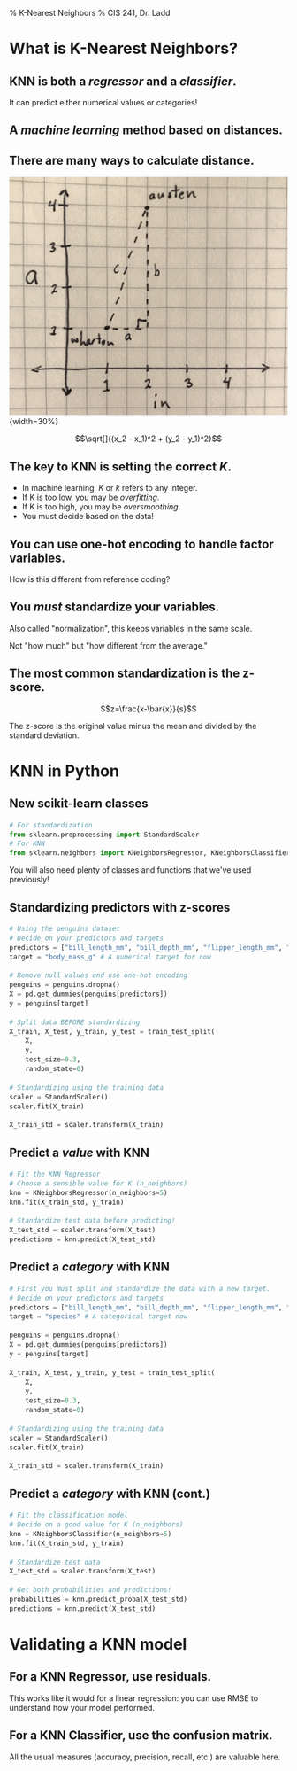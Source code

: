 % K-Nearest Neighbors
% CIS 241, Dr. Ladd

# What is K-Nearest Neighbors?

## KNN is both a *regressor* and a *classifier*.

It can predict either numerical values or categories!

## A *machine learning* method based on distances.

## There are many ways to calculate distance.

![[Euclidean distance](http://programminghistorian.org/en/lessons/common-similarity-measures#what-is-similarity-or-distance) is the default in scikit-learn.](img/euclidean.jpg){width=30%}

$$\sqrt[]{(x_2 - x_1)^2 + (y_2 - y_1)^2}$$

## The key to KNN is setting the correct *K*.

- In machine learning, *K* or *k* refers to any integer.
- If K is too low, you may be *overfitting*.
- If K is too high, you may be *oversmoothing*.
- You must decide based on the data!

## You can use one-hot encoding to handle factor variables.

How is this different from reference coding?

## You ***must*** standardize your variables.

Also called "normalization", this keeps variables in the same scale.

Not "how much" but "how different from the average."

## The most common standardization is the z-score.

$$z=\frac{x-\bar{x}}{s}$$

The z-score is the original value minus the mean and divided by the standard deviation.

# KNN in Python

## New scikit-learn classes

```python
# For standardization
from sklearn.preprocessing import StandardScaler
# For KNN
from sklearn.neighbors import KNeighborsRegressor, KNeighborsClassifier
```

You will also need plenty of classes and functions that we've used previously!

## Standardizing predictors with z-scores

```python
# Using the penguins dataset
# Decide on your predictors and targets
predictors = ["bill_length_mm", "bill_depth_mm", "flipper_length_mm", "sex"]
target = "body_mass_g" # A numerical target for now

# Remove null values and use one-hot encoding
penguins = penguins.dropna()
X = pd.get_dummies(penguins[predictors])
y = penguins[target]

# Split data BEFORE standardizing
X_train, X_test, y_train, y_test = train_test_split(
    X, 
    y, 
    test_size=0.3, 
    random_state=0)

# Standardizing using the training data
scaler = StandardScaler()
scaler.fit(X_train)

X_train_std = scaler.transform(X_train)
```

## Predict a *value* with KNN

```python
# Fit the KNN Regressor
# Choose a sensible value for K (n_neighbors)
knn = KNeighborsRegressor(n_neighbors=5)
knn.fit(X_train_std, y_train)

# Standardize test data before predicting!
X_test_std = scaler.transform(X_test)
predictions = knn.predict(X_test_std)
```

## Predict a *category* with KNN


```python
# First you must split and standardize the data with a new target.
# Decide on your predictors and targets
predictors = ["bill_length_mm", "bill_depth_mm", "flipper_length_mm", "sex"]
target = "species" # A categorical target now

penguins = penguins.dropna()
X = pd.get_dummies(penguins[predictors])
y = penguins[target]

X_train, X_test, y_train, y_test = train_test_split(
    X, 
    y, 
    test_size=0.3, 
    random_state=0)

# Standardizing using the training data
scaler = StandardScaler()
scaler.fit(X_train)

X_train_std = scaler.transform(X_train)
```

## Predict a *category* with KNN (cont.)

```python
# Fit the classification model
# Decide on a good value for K (n_neighbors)
knn = KNeighborsClassifier(n_neighbors=5)
knn.fit(X_train_std, y_train)

# Standardize test data
X_test_std = scaler.transform(X_test)

# Get both probabilities and predictions!
probabilities = knn.predict_proba(X_test_std)
predictions = knn.predict(X_test_std)
```

# Validating a KNN model

## For a KNN Regressor, use residuals.

This works like it would for a linear regression: you can use RMSE to understand how your model performed.

## For a KNN Classifier, use the confusion matrix.

All the usual measures (accuracy, precision, recall, etc.) are valuable here.
